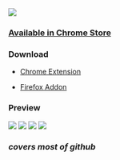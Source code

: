 <img src="https://raw.githubusercontent.com/imfunniee/gitark/master/assets/top.png">

### <a href="https://chrome.google.com/webstore/detail/gitark/pajmlahbnmcmbfdmmcacaojpedjcdjgm">Available in Chrome Store</a>

### Download

- <a href="https://chrome.google.com/webstore/detail/gitark/pajmlahbnmcmbfdmmcacaojpedjcdjgm">Chrome Extension</a>

- <a href="https://addons.mozilla.org/en-US/firefox/addon/gitark/">Firefox Addon</a>

### Preview

<img src="https://raw.githubusercontent.com/imfunniee/gitark/master/assets/preview/1.png">
<img src="https://raw.githubusercontent.com/imfunniee/gitark/master/assets/preview/2.png">
<img src="https://raw.githubusercontent.com/imfunniee/gitark/master/assets/preview/3.png">
<img src="https://raw.githubusercontent.com/imfunniee/gitark/master/assets/preview/4.png">

### *covers most of github*
